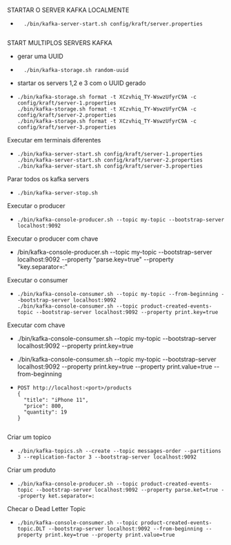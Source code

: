 STARTAR O SERVER KAFKA LOCALMENTE

- ````
    ./bin/kafka-server-start.sh config/kraft/server.properties
    
START MULTIPLOS SERVERS KAFKA
- gerar uma UUID
- ````
    ./bin/kafka-storage.sh random-uuid

- startar os servers 1,2 e 3 com o UUID gerado

- ````
  ./bin/kafka-storage.sh format -t XCzvhiq_TY-WswzUfyrC9A -c config/kraft/server-1.properties
  ./bin/kafka-storage.sh format -t XCzvhiq_TY-WswzUfyrC9A -c config/kraft/server-2.properties
  ./bin/kafka-storage.sh format -t XCzvhiq_TY-WswzUfyrC9A -c config/kraft/server-3.properties

Executar em terminais diferentes
- ````
  ./bin/kafka-server-start.sh config/kraft/server-1.properties
  ./bin/kafka-server-start.sh config/kraft/server-2.properties
  ./bin/kafka-server-start.sh config/kraft/server-3.properties

Parar todos os kafka servers
- ````
  ./bin/kafka-server-stop.sh
  
Executar o producer

- ````
  ./bin/kafka-console-producer.sh --topic my-topic --bootstrap-server localhost:9092 

Executar o producer com chave
- /bin/kafka-console-producer.sh --topic my-topic --bootstrap-server localhost:9092 --property "parse.key=true" --property "key.separator=:"


Executar o consumer
- ````
  ./bin/kafka-console-consumer.sh --topic my-topic --from-beginning --bootstrap-server localhost:9092
  ./bin/kafka-console-consumer.sh --topic product-created-events-topic --bootstrap-server localhost:9092 --property print.key=true

Executar com chave
- ./bin/kafka-console-consumer.sh --topic my-topic --bootstrap-server localhost:9092 --property print.key=true
- ./bin/kafka-console-consumer.sh --topic my-topic --bootstrap-server localhost:9092 --property print.key=true --property print.value=true --from-beginning

- ````
  POST http://localhost:<port>/products
  {
    "title": "iPhone 11",
    "price": 800,
    "quantity": 19
  }
  

Criar um topico

- ````
  ./bin/kafka-topics.sh --create --topic messages-order --partitions 3 --replication-factor 3 --bootstrap-server localhost:9092

Criar um produto

- ````
  ./bin/kafka-console-producer.sh --topic product-created-events-topic --bootstrap-server localhost:9092 --property parse.ket=true --property ket.separator=:

Checar o Dead Letter Topic

- ````
  ./bin/kafka-console-consumer.sh --topic product-created-events-topic.DLT --bootstrap-server localhost:9092 --from-beginning --property print.key=true --property print.value=true